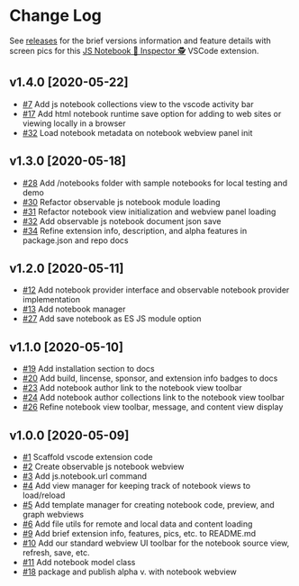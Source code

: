 # Change Log

See [releases](https://github.com/RandomFractals/js-notebook-inspector/releases)
for the brief versions information and feature details with screen pics for this [JS Notebook 📓 Inspector 🕵️](https://marketplace.visualstudio.com/items?itemName=RandomFractalsInc.js-notebook-inspector) VSCode extension.

## v1.4.0 [2020-05-22]

- [#7](https://github.com/RandomFractals/js-notebook-inspector/issues/7)
Add js notebook collections view to the vscode activity bar
- [#17](https://github.com/RandomFractals/js-notebook-inspector/issues/17)
Add html notebook runtime save option for adding to web sites or viewing locally in a browser
- [#32](https://github.com/RandomFractals/js-notebook-inspector/issues/32)
Load notebook metadata on notebook webview panel init

## v1.3.0 [2020-05-18]

- [#28](https://github.com/RandomFractals/js-notebook-inspector/issues/28)
Add /notebooks folder with sample notebooks for local testing and demo
- [#30](https://github.com/RandomFractals/js-notebook-inspector/issues/30)
Refactor observable js notebook module loading
- [#31](https://github.com/RandomFractals/js-notebook-inspector/issues/31)
Refactor notebook view initialization and webview panel loading
- [#32](https://github.com/RandomFractals/js-notebook-inspector/issues/32)
Add observable js notebook document json save
- [#34](https://github.com/RandomFractals/js-notebook-inspector/issues/34)
Refine extension info, description, and alpha features in package.json and repo docs

## v1.2.0 [2020-05-11]

- [#12](https://github.com/RandomFractals/js-notebook-inspector/issues/12)
Add notebook provider interface and observable notebook provider implementation
- [#13](https://github.com/RandomFractals/js-notebook-inspector/issues/13)
Add notebook manager
- [#27](https://github.com/RandomFractals/js-notebook-inspector/issues/27)
Add save notebook as ES JS module option

## v1.1.0 [2020-05-10]

- [#19](https://github.com/RandomFractals/js-notebook-inspector/issues/19)
Add installation section to docs
- [#20](https://github.com/RandomFractals/js-notebook-inspector/issues/20)
Add build, lincense, sponsor, and extension info badges to docs
- [#23](https://github.com/RandomFractals/js-notebook-inspector/issues/23)
Add notebook author link to the notebook view toolbar
- [#24](https://github.com/RandomFractals/js-notebook-inspector/issues/24)
Add notebook author collections link to the notebook view toolbar
- [#26](https://github.com/RandomFractals/js-notebook-inspector/issues/26)
Refine notebook view toolbar, message, and content view display

## v1.0.0 [2020-05-09]

- [#1](https://github.com/RandomFractals/js-notebook-inspector/issues/1)
Scaffold vscode extension code
- [#2](https://github.com/RandomFractals/js-notebook-inspector/issues/2)
Create observable js notebook webview
- [#3](https://github.com/RandomFractals/js-notebook-inspector/issues/3)
Add js.notebook.url command
- [#4](https://github.com/RandomFractals/js-notebook-inspector/issues/4)
Add view manager for keeping track of notebook views to load/reload
- [#5](https://github.com/RandomFractals/js-notebook-inspector/issues/5)
Add template manager for creating notebook code, preview, and graph webviews
- [#6](https://github.com/RandomFractals/js-notebook-inspector/issues/6)
Add file utils for remote and local data and content loading
- [#9](https://github.com/RandomFractals/js-notebook-inspector/issues/9)
Add brief extension info, features, pics, etc. to README.md
- [#10](https://github.com/RandomFractals/js-notebook-inspector/issues/10)
Add our standard webview UI toolbar for the notebook source view, refresh, save, etc.
- [#11](https://github.com/RandomFractals/js-notebook-inspector/issues/11)
Add notebook model class
- [#18](https://github.com/RandomFractals/js-notebook-inspector/issues/18)
package and publish alpha v. with notebook webview
